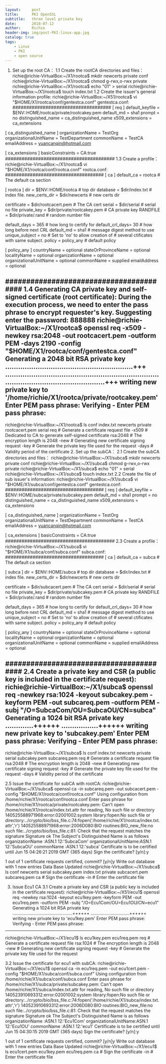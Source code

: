 ```yaml
---
layout:     post
title:      PKI OpenSSL
subtitle:   three level private key
date:       2018-07-12
author:     Richie
header-img: img/post-PKI-linux-app.jpg
catalog: true
tags:
    - Linux
    - PKI
    - open source
---
```

1.	Set up the root CA：
1.1 Create the rootCA directories and files：
richie@richie-VirtualBox:~/X1/rootca$ mkdir newcerts private conf
richie@richie-VirtualBox:~/X1/rootca$ chmod g-rwx,o-rwx private
richie@richie-VirtualBox:~/X1/rootca$ echo "01" > serial
richie@richie-VirtualBox:~/X1/rootca$ touch index.txt
1.2 Create the issuer's general information profile:
richie@richie-VirtualBox:~/X51/rootca$ vi "$HOME/X1/rootca/conf/gentestca.conf"
gentestca.conf:
####################################
[ req ]
default_keyfile = $ENV::HOME/rootca/private/rootcakey.pem
default_md = sha1
prompt = no
distinguished_name = ca_distinguished_name
x509_extensions = ca_extensions
 
[ ca_distinguished_name ]
organizationName = TestOrg
organizationalUnitName  = TestDepartment
commonName = TestCA
emailAddress = yuancanqin@hotmail.com
 
[ ca_extensions ]
basicConstraints = CA:true
########################################
1.3 Create a profile：
richie@richie-VirtualBox:~/X1/rootca$ vi "$HOME/X1/rootca/conf/rootca.conf"
rootca.conf:
####################################
[ ca ]
default_ca      = rootca                 # The default ca section
 
[ rootca ]
dir            = $ENV::HOME/rootca       # top dir
database       = $dir/index.txt          # index file.
new_certs_dir  = $dir/newcerts           # new certs dir
 
certificate    = $dir/rootcacert.pem         # The CA cert
serial         = $dir/serial             # serial no file
private_key    = $dir/private/rootcakey.pem  # CA private key
RANDFILE       = $dir/private/.rand      # random number file
 
default_days   = 365                     # how long to certify for
default_crl_days= 30                     # how long before next CRL
default_md     = sha1                    # message digest method to use
unique_subject = no                      # Set to 'no' to allow creation of
                                         # several ctificates with same subject.
policy         = policy_any              # default policy
 
[ policy_any ]
countryName             = optional
stateOrProvinceName     = optional
localityName            = optional
organizationName        = optional
organizationalUnitName  = optional
commonName              = supplied
emailAddress            = optional
 
########################################
1.4 Generating CA private key and self-signed certificate (root certificate):
During the execution process, we need to enter the pass phrase to encrypt requester's key. Suggesting enter the password: 888888
richie@richie-VirtualBox:~/X1/rootca$ openssl req -x509 -newkey rsa:2048 -out rootcacert.pem -outform PEM -days 2190 -config "$HOME/X1/rootca/conf/gentestca.conf"
Generating a 2048 bit RSA private key
...........................................................+++
.....................................................................................................................+++
writing new private key to '/home/richie/X1/rootca/private/rootcakey.pem'
Enter PEM pass phrase:
Verifying - Enter PEM pass phrase:
-----
richie@richie-VirtualBox:~/X1/rootca$ ls
conf  index.txt  newcerts  private  rootcacert.pem  serial
req    # Generate a certificate request file
-x509 # Dedicated to CA to generate self-signed certificate
rsa:2048  # The encryption length is 2048
-new  # Generating new certificate signing request
-key  # Generate the private key file used for the request
-days # Validity period of the certificate
2.	Set up the subCA：
2.1 Create the subCA directories and files：
richie@richie-VirtualBox:~/X1/subca$ mkdir newcerts private conf
richie@richie-VirtualBox:~/X1/subca$ chmod g-rwx,o-rwx private
richie@richie-VirtualBox:~/X1/subca$ echo "01" > serial
richie@richie-VirtualBox:~/X1/subca$ touch index.txt
2.2 Create the file of sub issuer's information:
richie@richie-VirtualBox:~/X1/subca$ vi "$HOME/X1/subca/conf/gentestca.conf" 
gentestca.conf:
####################################
[ req ]
default_keyfile = $ENV::HOME/subca/private/subcakey.pem
default_md = sha1
prompt = no
distinguished_name = ca_distinguished_name
x509_extensions = ca_extensions
 
[ ca_distinguished_name ]
organizationName = TestOrg
organizationalUnitName  = TestDepartment
commonName = TestCA
emailAddress = yuancanqin@hotmail.com
 
[ ca_extensions ]
basicConstraints = CA:true
########################################
2.3 Create a profile：
richie@richie-VirtualBox:~/X1/subca$ vi "$HOME/X1/subca/conf/subca.conf"
subca.conf:
####################################
[ ca ]
default_ca      = subca                  # The default ca section
 
[ subca ]
dir            = $ENV::HOME/subca        # top dir
database       = $dir/index.txt          # index file.
new_certs_dir  = $dir/newcerts           # new certs dir
 
certificate    = $dir/subcacert.pem      # The CA cert
serial         = $dir/serial             # serial no file
private_key    = $dir/private/subcakey.pem  # CA private key
RANDFILE       = $dir/private/.rand      # random number file
 
default_days   = 365                     # how long to certify for
default_crl_days= 30                     # how long before next CRL
default_md     = sha1                    # message digest method to use
unique_subject = no                      # Set to 'no' to allow creation of
                                         # several ctificates with same subject.
policy         = policy_any              # default policy
 
[ policy_any ]
countryName             = optional
stateOrProvinceName     = optional
localityName            = optional
organizationName        = optional
organizationalUnitName  = optional
commonName              = supplied
emailAddress            = optional
 
########################################
 2.4 Create a private key and CSR (a public key is included in the certificate request):
richie@richie-VirtualBox:~/X1/subca$ openssl req -newkey rsa:1024 -keyout subcakey.pem -keyform PEM -out subcareq.pem -outform PEM -subj "/O=SubcaCom/OU=SubcaOU/CN=subca" 
Generating a 1024 bit RSA private key
.............++++++
.................++++++
writing new private key to 'subcakey.pem'
Enter PEM pass phrase:
Verifying - Enter PEM pass phrase:
-----
richie@richie-VirtualBox:~/X1/subca$ ls
conf  index.txt  newcerts  private  serial  subcakey.pem  subcareq.pem
req    # Generate a certificate request file
rsa:2048  # The encryption length is 2048
-new  # Generating new certificate signing request
-key  # Generate the private key file used for the request
-days # Validity period of the certificate

2.5 Issue the certificate for subCA with rootCA:
richie@richie-VirtualBox:~/X1/subca$ openssl ca -in subcareq.pem -out subcacert.pem -config "$HOME/X1/rootca/conf/rootca.conf"
Using configuration from /home/richie/X1/rootca/conf/rootca.conf
Enter pass phrase for /home/richie/X1/rootca/private/rootcakey.pem:
Can't open /home/richie/X1/rootca/index.txt.attr for reading, No such file or directory
140525588971968:error:02001002:system library:fopen:No such file or directory:../crypto/bio/bss_file.c:74:fopen('/home/richie/X1/rootca/index.txt.attr','r')
140525588971968:error:2006D080:BIO routines:BIO_new_file:no such file:../crypto/bio/bss_file.c:81:
Check that the request matches the signature
Signature ok
The Subject's Distinguished Name is as follows
organizationName      :ASN.1 12:'SubcaCom'
organizationalUnitName:ASN.1 12:'SubcaOU'
commonName            :ASN.1 12:'subca'
Certificate is to be certified until Jun 15 04:26:21 2019 GMT (365 days)
Sign the certificate? [y/n]:y


1 out of 1 certificate requests certified, commit? [y/n]y
Write out database with 1 new entries
Data Base Updated
richie@richie-VirtualBox:~/X1/subca$ ls
conf       newcerts  serial         subcakey.pem
index.txt  private   subcacert.pem  subcareq.pem
ca     # Sign the certificate
-in    # Enter the certificate file

3.	Issue Ecu1 CA
3.1 Create a private key and CSR (a public key is included in the certificate request):
richie@richie-VirtualBox:~/X51/ecu1$ openssl req -newkey rsa:1024 -keyout ecu1key.pem -keyform PEM -out ecu1req.pem -outform PEM -subj "/O=Ecu1Com/OU=Ecu1OU/CN=ecu1" 
Generating a 1024 bit RSA private key
................................................++++++
...............................++++++
writing new private key to 'ecu1key.pem'
Enter PEM pass phrase:
Verifying - Enter PEM pass phrase:
-----
richie@richie-VirtualBox:~/X1/ecu1$ ls
ecu1key.pem  ecu1req.pem
req    # Generate a certificate request file
rsa:1024  # The encryption length is 2048
-new  # Generating new certificate signing request
-key  # Generate the private key file used for the request

3.2 Issue the certificate for ecu1 with subCA:
richie@richie-VirtualBox:~/X1/ecu1$ openssl ca -in ecu1req.pem -out ecu1cert.pem -config "$HOME/X1/subca/conf/subca.conf"
Using configuration from /home/richie/X1/subca/conf/subca.conf
Enter pass phrase for /home/richie/X1/subca/private/subcakey.pem:
Can't open /home/richie/X1/subca/index.txt.attr for reading, No such file or directory
140523910693312:error:02001002:system library:fopen:No such file or directory:../crypto/bio/bss_file.c:74:fopen('/home/richie/X1/subca/index.txt.attr','r')
140523910693312:error:2006D080:BIO routines:BIO_new_file:no such file:../crypto/bio/bss_file.c:81:
Check that the request matches the signature
Signature ok
The Subject's Distinguished Name is as follows
organizationName      :ASN.1 12:'Ecu1Com'
organizationalUnitName:ASN.1 12:'Ecu1OU'
commonName            :ASN.1 12:'ecu1'
Certificate is to be certified until Jun 15 04:30:15 2019 GMT (365 days)
Sign the certificate? [y/n]:y


1 out of 1 certificate requests certified, commit? [y/n]y
Write out database with 1 new entries
Data Base Updated
richie@richie-VirtualBox:~/X1/ecu1$ ls
ecu1cert.pem  ecu1key.pem  ecu1req.pem
ca     # Sign the certificate
-in    # Enter the certificate file
